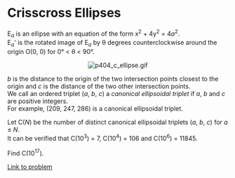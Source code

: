 # Crisscross Ellipses

<p>
E<sub><var>a</var></sub> is an ellipse with an equation of the form x<sup>2</sup> + 4y<sup>2</sup> = 4<var>a</var><sup>2</sup>.<br />
E<sub><var>a</var></sub>' is the rotated image of E<sub><var>a</var></sub> by θ degrees counterclockwise around the origin O(0, 0) for 0° &lt; θ &lt; 90°.
</p>

<div align="center">
<img src="project/images/p404_c_ellipse.gif" alt="p404_c_ellipse.gif" /></div>

<p>
<var>b</var> is the distance to the origin of the two intersection points closest to the origin and <var>c</var> is the distance of the two other intersection points.<br />
We call an ordered triplet (<var>a</var>, <var>b</var>, <var>c</var>) a <i>canonical ellipsoidal triplet</i> if <var>a</var>, <var>b</var> and <var>c</var> are positive integers.<br />
For example, (209, 247, 286) is a canonical ellipsoidal triplet.
</p>

<p>
Let C(<var>N</var>) be the number of distinct canonical ellipsoidal triplets (<var>a</var>, <var>b</var>, <var>c</var>) for <var>a</var> ≤ <var>N</var>.<br />
It can be verified that C(10<sup>3</sup>) = 7, C(10<sup>4</sup>) = 106 and C(10<sup>6</sup>) = 11845.
</p>

<p>
Find C(10<sup>17</sup>).
</p>

[Link to problem](https://projecteuler.net/problem=404)
